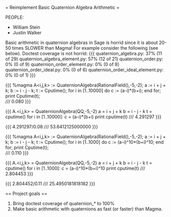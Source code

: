 = Reimplement Basic Quaternion Algebra Arithmetic =

PEOPLE: 
  * William Stein
  * Justin Walker

Basic arithmetic in quaternion algebras in Sage is horrid since it is about 20-50 times SLOWER than Magma!  For example consider the following (see below).  Doctest coverage is not horrid:
{{{
quaternion_algebra.py: 37% (11 of 29)
quaternion_algebra_element.py: 57% (12 of 21)
quaternion_order.py: 0% (0 of 9)
quaternion_order_element.py: 0% (0 of 8)
quaternion_order_ideal.py: 0% (0 of 6)
quaternion_order_ideal_element.py: 0% (0 of 1)
}}}

{{{
%magma
A<i,j,k> := QuaternionAlgebra(RationalField(),-5,-2);
a := i + j + k;
b := i - j - k;
t := Cputime();
for i in [1..10000] do
    c := (a-i)*(b+i);
end for;
print Cputime(t);    
///
0.080
}}}

{{{
A.<i,j,k> = QuaternionAlgebra(QQ,-5,-2)
a = i + j + k
b = i - j - k
t = cputime()
for i in [1..10000]:
    c = (a-i)*(b+i)
print cputime(t)
///
4.291297
}}}

{{{
4.291297/0.08
///
53.6412125000000
}}}

{{{
%magma
A<i,j,k> := QuaternionAlgebra(RationalField(),-5,-2);
a := i + j + k;
b := i - j - k;
t := Cputime();
for i in [1..1000] do
    c := (a-i)^10*(b+i)^10;
end for;
print Cputime(t);    
///
0.110
}}}

{{{
A.<i,j,k> = QuaternionAlgebra(QQ,-5,-2)
a = i + j + k
b = i - j - k
t = cputime()
for i in [1..1000]:
    c = (a-i)^10*(b+i)^10
print cputime(t)
///
2.804453
}}}

{{{
2.804452/0.11
///
25.4950181818182
}}}

== Project goals ==

  1. Bring doctest coverage of quaternion_* to 100%
  2. Make basic arithmetic with quaternions as fast (or faster) than Magma.
  
